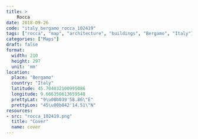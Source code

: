 ```yaml
---
title: > 
    Rocca
date: 2018-09-26
code: "italy_bergamo_rocca_102419"
tags: ["rocca", "map", "architecture", "buildings", "Bergamo", "Italy"]
categories: ["Maps"]
draft: false
format:
  width: 210
  height: 297
  unit: 'mm'
location:
  place: "Bergamo"
  country: "Italy"
  latitude: 45.704032100995086
  longitude: 9.666350613659548
  prettyLat: "9\u00b039'58.86\"E"
  prettyLon: "45\u00b042'14.51\"N"
resources:
- src: "rocca_102419.png"
  title: "Cover"
  name: cover
---
```

